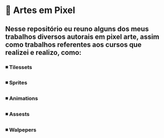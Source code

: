 # 🎨 Artes em Pixel 
## Nesse repositório eu reuno alguns dos meus trabalhos diversos autorais em pixel arte, assim como trabalhos referentes aos cursos que realizei e realizo, como:
### ◾ Tilessets
### ◾ Sprites
### ◾ Animations
### ◾ Assests
### ◾ Walpepers

